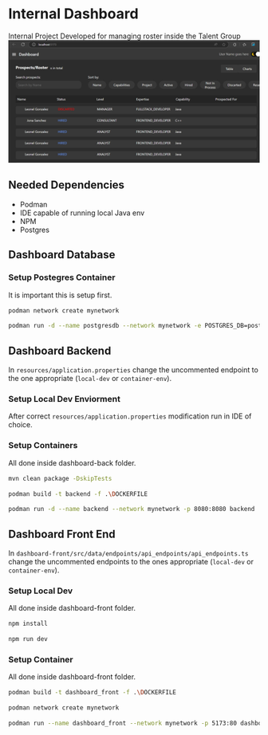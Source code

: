 
# Internal Dashboard
Internal Project Developed for managing roster inside the Talent Group
![Screenshot of main view](./resources/main-page.png)

## Needed Dependencies

* Podman
* IDE capable of running local Java env
* NPM
* Postgres

## Dashboard Database

### Setup Postegres Container

It is important this is setup first.

```bash
podman network create mynetwork
```

```bash
podman run -d --name postgresdb --network mynetwork -e POSTGRES_DB=postgres -e POSTGRES_USER=user -e POSTGRES_PASSWORD=password -p 6432:5432 postgres:17.4-alpine
```

## Dashboard Backend

In ```resources/application.properties``` change the uncommented endpoint to the one appropriate (```local-dev``` or ```container-env```).

### Setup Local Dev Enviorment

After correct ```resources/application.properties``` modification run in IDE of choice.

### Setup Containers

All done inside dashboard-back folder.

```bash
mvn clean package -DskipTests
```

```bash
podman build -t backend -f .\DOCKERFILE
```

```bash
podman run -d --name backend --network mynetwork -p 8080:8080 backend
```

## Dashboard Front End

In ```dashboard-front/src/data/endpoints/api_endpoints/api_endpoints.ts``` change the uncommented endpoints to the ones appropriate (```local-dev``` or ```container-env```).

### Setup Local Dev

All done inside dashboard-front folder.

```bash
npm install
```

```bash
npm run dev
```

### Setup Container

All done inside dashboard-front folder.

```bash
podman build -t dashboard_front -f .\DOCKERFILE
```

```bash
podman network create mynetwork
```

```bash
podman run --name dashboard_front --network mynetwork -p 5173:80 dashboard_front
```
